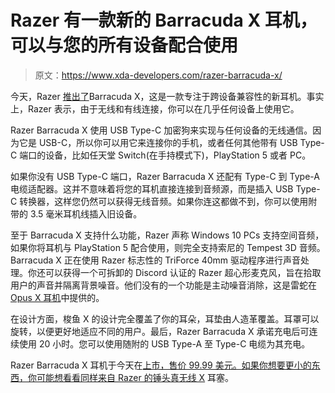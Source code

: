# Razer 有一款新的 Barracuda X 耳机，可以与您的所有设备配合使用

> 原文：<https://www.xda-developers.com/razer-barracuda-x/>

今天，Razer [推出了](https://press.razer.com/product-news/one-to-rule-them-all-the-new-razer-barracuda-x-multi-platform-wireless-gaming-and-mobile-headset/)Barracuda X，这是一款专注于跨设备兼容性的新耳机。事实上，Razer 表示，由于无线和有线连接，你可以在几乎任何设备上使用它。

Razer Barracuda X 使用 USB Type-C 加密狗来实现与任何设备的无线通信。因为它是 USB-C，所以你可以用它来连接你的手机，或者任何其他带有 USB Type-C 端口的设备，比如任天堂 Switch(在手持模式下)，PlayStation 5 或者 PC。

如果你没有 USB Type-C 端口，Razer Barracuda X 还配有 Type-C 到 Type-A 电缆适配器。这并不意味着将您的耳机直接连接到音频源，而是插入 USB Type-C 转换器，这样您仍然可以获得无线音频。如果你连这都做不到，你可以使用附带的 3.5 毫米耳机线插入旧设备。

至于 Barracuda X 支持什么功能，Razer 声称 Windows 10 PCs 支持空间音频，如果你将耳机与 PlayStation 5 配合使用，则完全支持索尼的 Tempest 3D 音频。Barracuda X 正在使用 Razer 标志性的 TriForce 40mm 驱动程序进行声音处理。你还可以获得一个可拆卸的 Discord 认证的 Razer 超心形麦克风，旨在拾取用户的声音并隔离背景噪音。他们没有的一个功能是主动噪音消除，这是雷蛇在 [Opus X 耳机](https://www.xda-developers.com/razer-opus-x-headphones/)中提供的。

在设计方面，梭鱼 X 的设计完全覆盖了你的耳朵，耳垫由人造革覆盖。耳罩可以旋转，以便更好地适应不同的用户。最后，Razer Barracuda X 承诺充电后可连续使用 20 小时。您可以使用随附的 USB Type-A 至 Type-C 电缆为其充电。

Razer Barracuda X 耳机于今天在[上市，售价 99.99 美元。如果你想要更小的东西，你可能想看看同样来自 Razer 的](https://www.amazon.com/Razer-Barracuda-Wireless-Multi-Platform-Headset/dp/B096N6Q51N?tag=xda-3esvk4h-20&ascsubtag=UUxdaUeUpU3395&asc_refurl=https%3A%2F%2Fwww.xda-developers.com%2Frazer-barracuda-x%2F&asc_campaign=Short-Term)[锤头真无线 X](https://www.xda-developers.com/razer-launches-an-affordable-pair-of-low-latency-wireless-earbuds/) 耳塞。